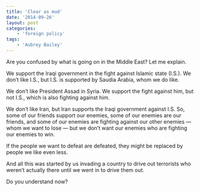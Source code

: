 ```yaml
---
title: 'Clear as mud'
date: '2014-09-26'
layout: post
categories:
    - 'foreign policy'
tags:
    - 'Aubrey Bailey'
---
```


Are you confused by what is going on in the Middle East? Let me explain.  
  
We support the Iraqi government in the fight against Islamic state (I.S.). We don’t like I.S., but I.S. is supported by Saudia Arabia, whom we do like.

We don’t like President Assad in Syria. We support the fight against him, but not I.S., which is also fighting against him.

We don’t like Iran, but Iran supports the Iraqi government against I.S. So, some of our friends support our enemies, some of our enemies are our friends, and some of our enemies are fighting against our other enemies — whom we want to lose — but we don’t want our enemies who are fighting our enemies to win.

If the people we want to defeat are defeated, they might be replaced by people we like even less.

And all this was started by us invading a country to drive out terrorists who weren’t actually there until we went in to drive them out.

Do you understand now?